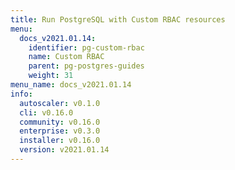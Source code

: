 ```yaml
---
title: Run PostgreSQL with Custom RBAC resources
menu:
  docs_v2021.01.14:
    identifier: pg-custom-rbac
    name: Custom RBAC
    parent: pg-postgres-guides
    weight: 31
menu_name: docs_v2021.01.14
info:
  autoscaler: v0.1.0
  cli: v0.16.0
  community: v0.16.0
  enterprise: v0.3.0
  installer: v0.16.0
  version: v2021.01.14
---
```


